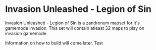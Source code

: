 # Invasion Unleashed - Legion of Sin

Invasion Unleashed - Legion of Sin is a zandronum mapset for it's gamemode invasion. This set will contain atleast 32 maps to play on
invasion gamemode

Information on how to build will come later. Test
